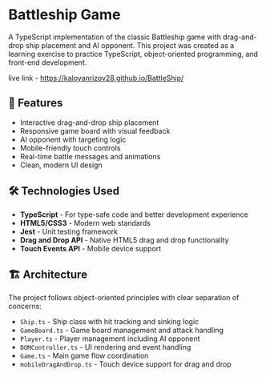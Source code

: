 # Battleship Game

A TypeScript implementation of the classic Battleship game with drag-and-drop ship placement and AI opponent. This project was created as a learning exercise to practice TypeScript, object-oriented programming, and front-end development.

live link - https://kaloyanrizov28.github.io/BattleShip/

## 🚢 Features

- Interactive drag-and-drop ship placement
- Responsive game board with visual feedback
- AI opponent with targeting logic
- Mobile-friendly touch controls
- Real-time battle messages and animations
- Clean, modern UI design

## 🛠️ Technologies Used

- **TypeScript** - For type-safe code and better development experience
- **HTML5/CSS3** - Modern web standards
- **Jest** - Unit testing framework
- **Drag and Drop API** - Native HTML5 drag and drop functionality
- **Touch Events API** - Mobile device support

## 🏗️ Architecture

The project follows object-oriented principles with clear separation of concerns:

- `Ship.ts` - Ship class with hit tracking and sinking logic
- `GameBoard.ts` - Game board management and attack handling
- `Player.ts` - Player management including AI opponent
- `DOMController.ts` - UI rendering and event handling
- `Game.ts` - Main game flow coordination
- `mobileDragAndDrop.ts` - Touch device support for drag and drop
